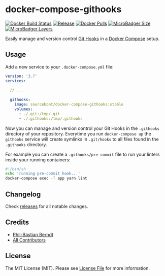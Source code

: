 # docker-compose-githooks

[![Docker Build Status](https://img.shields.io/docker/cloud/build/sourceboat/docker-compose-githooks.svg?style=flat-square)](https://hub.docker.com/r/sourceboat/docker-compose-githooks/builds/)
[![Release](https://img.shields.io/github/release/sourceboat/docker-compose-githooks.svg?style=flat-square)](https://github.com/sourceboat/docker-compose-githooks/releases)
[![Docker Pulls](https://img.shields.io/docker/pulls/sourceboat/docker-compose-githooks.svg?style=flat-square)](https://hub.docker.com/r/sourceboat/docker-compose-githooks/)
[![MicroBadger Size](https://img.shields.io/microbadger/image-size/sourceboat/docker-compose-githooks.svg?style=flat-square)](https://microbadger.com/images/sourceboat/docker-compose-githooks)
[![MicroBadger Layers](https://img.shields.io/microbadger/layers/sourceboat/docker-compose-githooks.svg?style=flat-square)](https://microbadger.com/images/sourceboat/docker-compose-githooks)

Easily manage and version control [Git Hooks](https://git-scm.com/book/de/v1/Git-individuell-einrichten-Git-Hooks)
in a [Docker Compose](https://docs.docker.com/compose/) setup.

## Usage

Add a new service to your  `.docker-compose.yml` file:

```yml
version: '3.7'
services:
  
  // ...
  
  githooks:
    image: sourceboat/docker-compose-githooks:stable
    volumes:
      - ./.git:/tmp/.git
      - ./.githooks:/tmp/.githooks
```

Now you can manage and version control your Git Hooks in the `.githooks` directory of your repository.
Everytime you run `docker-compose up` the `githooks` service will create symlinks in `.git/hooks` to all files found in the `.githooks` directory.

For example you can create a `.githooks/pre-commit` file to run your linters inside your running containers:

```sh
#!/bin/sh
echo 'running pre-commit hook...'
docker-compose exec -T app yarn lint
```

## Changelog

Check [releases](https://github.com/sourceboat/docker-compose-githooks/releases) for all notable changes.

## Credits

- [Phil-Bastian Berndt](https://github.com/pehbehbeh)
- [All Contributors](https://github.com/sourceboat/docker-compose-githooks/graphs/contributors)

## License

The MIT License (MIT). Please see [License File](LICENSE.md) for more information.

